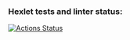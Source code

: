 ### Hexlet tests and linter status:
[![Actions Status](https://github.com/leshayurovskikh/java-project-71/actions/workflows/hexlet-check.yml/badge.svg)](https://github.com/leshayurovskikh/java-project-71/actions)